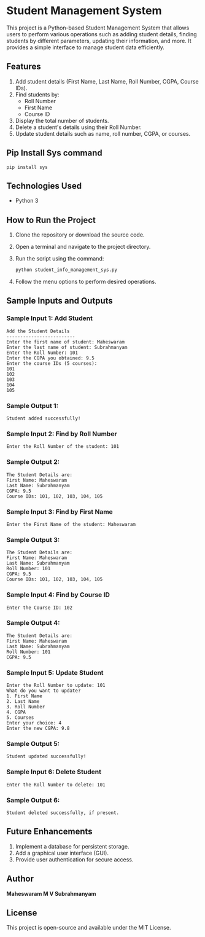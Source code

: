 # Student Management System

This project is a Python-based Student Management System that allows users to perform various operations such as adding student details, finding students by different parameters, updating their information, and more. It provides a simple interface to manage student data efficiently.

## Features

1. Add student details (First Name, Last Name, Roll Number, CGPA, Course IDs).
2. Find students by:
   - Roll Number
   - First Name
   - Course ID
3. Display the total number of students.
4. Delete a student's details using their Roll Number.
5. Update student details such as name, roll number, CGPA, or courses.

## Pip Install Sys command 

```pip install sys ```

## Technologies Used

- Python 3

## How to Run the Project

1. Clone the repository or download the source code.
2. Open a terminal and navigate to the project directory.
3. Run the script using the command:

   ```bash
   python student_info_management_sys.py
   ```

4. Follow the menu options to perform desired operations.

## Sample Inputs and Outputs

### Sample Input 1: Add Student
```
Add the Student Details
-------------------------
Enter the first name of student: Maheswaram
Enter the last name of student: Subrahmanyam
Enter the Roll Number: 101
Enter the CGPA you obtained: 9.5
Enter the course IDs (5 courses):
101
102
103
104
105
```

### Sample Output 1:
```
Student added successfully!
```

### Sample Input 2: Find by Roll Number
```
Enter the Roll Number of the student: 101
```

### Sample Output 2:
```
The Student Details are:
First Name: Maheswaram
Last Name: Subrahmanyam
CGPA: 9.5
Course IDs: 101, 102, 103, 104, 105
```

### Sample Input 3: Find by First Name
```
Enter the First Name of the student: Maheswaram
```

### Sample Output 3:
```
The Student Details are:
First Name: Maheswaram
Last Name: Subrahmanyam
Roll Number: 101
CGPA: 9.5
Course IDs: 101, 102, 103, 104, 105
```

### Sample Input 4: Find by Course ID
```
Enter the Course ID: 102
```

### Sample Output 4:
```
The Student Details are:
First Name: Maheswaram
Last Name: Subrahmanyam
Roll Number: 101
CGPA: 9.5
```

### Sample Input 5: Update Student
```
Enter the Roll Number to update: 101
What do you want to update?
1. First Name
2. Last Name
3. Roll Number
4. CGPA
5. Courses
Enter your choice: 4
Enter the new CGPA: 9.8
```

### Sample Output 5:
```
Student updated successfully!
```

### Sample Input 6: Delete Student
```
Enter the Roll Number to delete: 101
```

### Sample Output 6:
```
Student deleted successfully, if present.
```

## Future Enhancements

1. Implement a database for persistent storage.
2. Add a graphical user interface (GUI).
3. Provide user authentication for secure access.

## Author

**Maheswaram M V Subrahmanyam**

## License

This project is open-source and available under the MIT License.
